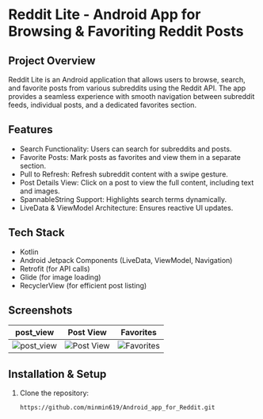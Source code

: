 # Reddit Lite - Android App for Browsing & Favoriting Reddit Posts

## Project Overview
Reddit Lite is an Android application that allows users to browse, search, and favorite posts from various subreddits using the Reddit API. The app provides a seamless experience with smooth navigation between subreddit feeds, individual posts, and a dedicated favorites section.

## Features
- Search Functionality: Users can search for subreddits and posts.
- Favorite Posts: Mark posts as favorites and view them in a separate section.
- Pull to Refresh: Refresh subreddit content with a swipe gesture.
- Post Details View: Click on a post to view the full content, including text and images.
- SpannableString Support: Highlights search terms dynamically.
- LiveData & ViewModel Architecture: Ensures reactive UI updates.

## Tech Stack
- Kotlin
- Android Jetpack Components (LiveData, ViewModel, Navigation)
- Retrofit (for API calls)
- Glide (for image loading)
- RecyclerView (for efficient post listing)

## Screenshots
| post_view | Post View | Favorites |
|-----------|----------|-----------|
| ![post_view](Reddit/post_view.png) | ![Post View](assets/post_view.png) | ![Favorites](assets/favorites.png) |

## Installation & Setup
1. Clone the repository:
   ```sh
   https://github.com/minmin619/Android_app_for_Reddit.git
